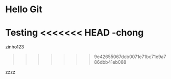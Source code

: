 # Hello Git

Testing
<<<<<<< HEAD
-chong
=======

zinho123
>>>>>>> 9e42655067dcb0071e71bc71e9a786dbb41eb088
 

 zzzz